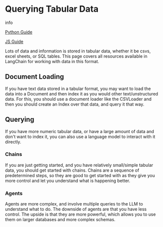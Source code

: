 Querying Tabular Data
=====================

info

[Python Guide](https://python.langchain.com/en/latest/use_cases/tabular.html)

[JS Guide](https://js.langchain.com/docs/use_cases/tabular/)

Lots of data and information is stored in tabular data, whether it be csvs, excel sheets, or SQL tables. This page covers all resources available in LangChain for working with data in this format.

Document Loading[​](#document-loading "Direct link to Document Loading")
------------------------------------------------------------------------

If you have text data stored in a tabular format, you may want to load the data into a Document and then index it as you would other text/unstructured data. For this, you should use a document loader like the CSVLoader and then you should create an Index over that data, and query it that way.

Querying[​](#querying "Direct link to Querying")
------------------------------------------------

If you have more numeric tabular data, or have a large amount of data and don't want to index it, you can also use a language model to interact with it directly.

### Chains[​](#chains "Direct link to Chains")

If you are just getting started, and you have relatively small/simple tabular data, you should get started with chains. Chains are a sequence of predetermined steps, so they are good to get started with as they give you more control and let you understand what is happening better.

### Agents[​](#agents "Direct link to Agents")

Agents are more complex, and involve multiple queries to the LLM to understand what to do. The downside of agents are that you have less control. The upside is that they are more powerful, which allows you to use them on larger databases and more complex schemas.